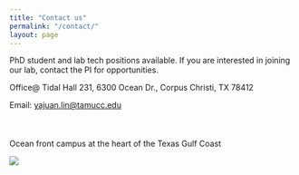```yaml
---
title: "Contact us"
permalink: "/contact/"
layout: page
---
```


PhD student and lab tech positions available. If you are interested in joining our lab, contact the PI for opportunities. 

Office@ Tidal Hall 231,
6300 Ocean Dr.,
Corpus Christi, TX 78412

Email: yajuan.lin@tamucc.edu 
<br/><br/><br/><br/>
Ocean front campus at the heart of the Texas Gulf Coast

<img src="https://www.tamucc.edu/images/page-defaults/masthead-default.jpg" />
